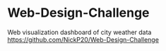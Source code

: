 # Web-Design-Challenge
Web visualization dashboard of city weather data
https://github.com/NickP20/Web-Design-Challenge
